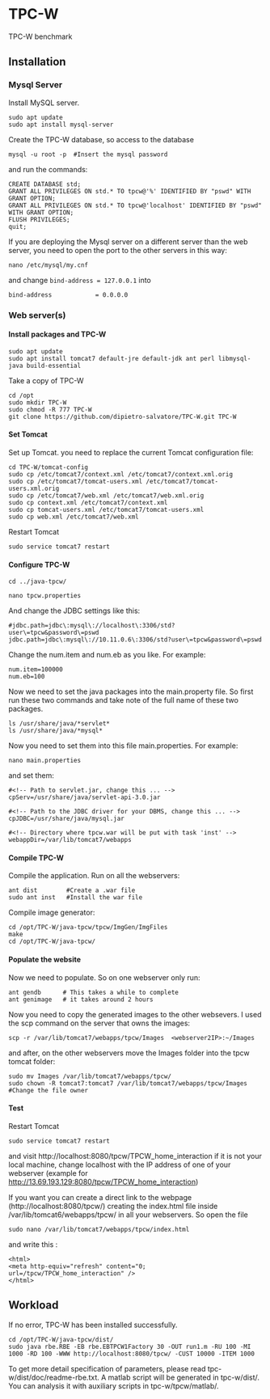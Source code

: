 # TPC-W
TPC-W benchmark

## Installation 

### Mysql Server
Install MySQL server.
```
sudo apt update
sudo apt install mysql-server
```
Create the TPC-W database, so access to the database
```
mysql -u root -p  #Insert the mysql password
```
and run the commands:
```
CREATE DATABASE std;
GRANT ALL PRIVILEGES ON std.* TO tpcw@'%' IDENTIFIED BY "pswd" WITH GRANT OPTION;
GRANT ALL PRIVILEGES ON std.* TO tpcw@'localhost' IDENTIFIED BY "pswd" WITH GRANT OPTION;
FLUSH PRIVILEGES;
quit;
```

If you are deploying the Mysql server on a different server than the web server, you need to open the port to the other servers in this way:
```
nano /etc/mysql/my.cnf
```

and change `bind-address = 127.0.0.1` into
```
bind-address            = 0.0.0.0
```




### Web server(s)

#### Install packages and TPC-W
```
sudo apt update
sudo apt install tomcat7 default-jre default-jdk ant perl libmysql-java build-essential
```
Take a copy of TPC-W
```
cd /opt
sudo mkdir TPC-W
sudo chmod -R 777 TPC-W
git clone https://github.com/dipietro-salvatore/TPC-W.git TPC-W
```
#### Set Tomcat
Set up Tomcat. you need to replace the current Tomcat configuration file:
```
cd TPC-W/tomcat-config
sudo cp /etc/tomcat7/context.xml /etc/tomcat7/context.xml.orig
sudo cp /etc/tomcat7/tomcat-users.xml /etc/tomcat7/tomcat-users.xml.orig
sudo cp /etc/tomcat7/web.xml /etc/tomcat7/web.xml.orig
sudo cp context.xml /etc/tomcat7/context.xml
sudo cp tomcat-users.xml /etc/tomcat7/tomcat-users.xml 
sudo cp web.xml /etc/tomcat7/web.xml
```
Restart Tomcat

```
sudo service tomcat7 restart
```

#### Configure TPC-W

```
cd ../java-tpcw/

nano tpcw.properties 
```
And change the JDBC settings like this:

```
#jdbc.path=jdbc\:mysql\://localhost\:3306/std?user\=tpcw&password\=pswd
jdbc.path=jdbc\:mysql\://10.11.0.6\:3306/std?user\=tpcw&password\=pswd
```
 
Change the num.item and num.eb as you like. For example:
```
num.item=100000
num.eb=100
```

Now we need to set the java packages into the main.property file. 
So first run these two commands and take note of the full name of these two packages.
```
ls /usr/share/java/*servlet*
ls /usr/share/java/*mysql*
```

Now you need to set them into this file  main.properties. For example:
```
nano main.properties
```
and set them:
```
#<!-- Path to servlet.jar, change this ... -->
cpServ=/usr/share/java/servlet-api-3.0.jar

#<!-- Path to the JDBC driver for your DBMS, change this ... -->
cpJDBC=/usr/share/java/mysql.jar

#<!-- Directory where tpcw.war will be put with task 'inst' -->
webappDir=/var/lib/tomcat7/webapps
```

#### Compile TPC-W
Compile the application. Run on all the webservers:
```
ant dist        #Create a .war file
sudo ant inst   #Install the war file
```
Compile image generator:
```
cd /opt/TPC-W/java-tpcw/tpcw/ImgGen/ImgFiles
make
cd /opt/TPC-W/java-tpcw/
```


#### Populate the website
Now we need to populate. So on one webserver only run:
```
ant gendb      # This takes a while to complete
ant genimage   # it takes around 2 hours
```
Now you need to copy the generated images to the other websevers. I used the scp command on the server that owns the images:
```
scp -r /var/lib/tomcat7/webapps/tpcw/Images  <webserver2IP>:~/Images
```
and after, on the other webservers move the Images folder into the tpcw tomcat folder:
```
sudo mv Images /var/lib/tomcat7/webapps/tpcw/
sudo chown -R tomcat7:tomcat7 /var/lib/tomcat7/webapps/tpcw/Images     #Change the file owner
```

#### Test
Restart Tomcat
```
sudo service tomcat7 restart
``` 
and visit http://localhost:8080/tpcw/TPCW_home_interaction 
if it is not your local machine, change localhost with the IP address of one of your webserver (example for http://13.69.193.129:8080/tpcw/TPCW_home_interaction)  

If you want you can create a direct link to the webpage (http://localhost:8080/tpcw/) creating the index.html file inside /var/lib/tomcat6/webapps/tpcw/ in all your webservers. So open the file
```
sudo nano /var/lib/tomcat7/webapps/tpcw/index.html 
```
and write this :
```
<html>
<meta http-equiv="refresh" content="0; url=/tpcw/TPCW_home_interaction" />
</html>
```


## Workload
If no error, TPC-W has been installed successfully.
```
cd /opt/TPC-W/java-tpcw/dist/
sudo java rbe.RBE -EB rbe.EBTPCW1Factory 30 -OUT run1.m -RU 100 -MI 1000 -RD 100 -WWW http://localhost:8080/tpcw/ -CUST 10000 -ITEM 1000
```
To get more detail specification of parameters, please read tpc-w/dist/doc/readme-rbe.txt.
A matlab script will be generated in tpc-w/dist/. You can analysis it with auxiliary scripts in tpc-w/tpcw/matlab/.


